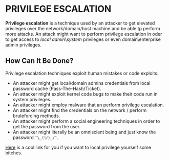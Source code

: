 # PRIVILEGE ESCALATION

**Privilege escalation** is a technique used by an attacker to get elevated privileges over the network/domain/host machine and be able tp perform more attacks. An attack might want to perform privilege escalation in oder to get access to *local admin*\\*system* privileges or even domain\enterprise admin privileges.

## How Can It Be Done?

Privilege escalation techniques exploit human mistakes or code exploits. 

* An attacker might get local\domain admins credentials from local password cache (Pass-The-Hash/Ticket).
* An attacker might exploit kernel code bugs to make their code run in system privileges.
* An attacker might employ malware that an perform privilege escalation.
* An attacker might find the credentials on the network / perform bruteforcing methods.
* An attacker might perform a social engineering techniques in order to get the password from the user.
* An attacker might literally be an omniscient being and just know the password `¯\_(ツ)_/¯`.

[Here](https://www.exploit-db.com/) is a cool link for you if you want to local privilege yourself some bitches.